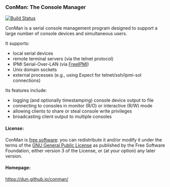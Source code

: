 ### ConMan: The Console Manager

[![Build Status](https://travis-ci.org/dun/conman.svg?branch=master)](https://travis-ci.org/dun/conman)

ConMan is a serial console management program designed to support a large
number of console devices and simultaneous users.

It supports:
- local serial devices
- remote terminal servers (via the telnet protocol)
- IPMI Serial-Over-LAN (via [FreeIPMI](https://www.gnu.org/software/freeipmi/))
- Unix domain sockets
- external processes (e.g., using Expect for telnet/ssh/ipmi-sol connections)

Its features include:
- logging (and optionally timestamping) console device output to file
- connecting to consoles in monitor (R/O) or interactive (R/W) mode
- allowing clients to share or steal console write privileges
- broadcasting client output to multiple consoles

#### License:
ConMan is [free software](https://www.gnu.org/philosophy/free-sw.html):
you can redistribute it and/or modify it under the terms of the
[GNU General Public License](https://www.gnu.org/licenses/gpl-3.0.html)
as published by the Free Software Foundation, either version 3 of the License,
or (at your option) any later version.

#### Homepage:
https://dun.github.io/conman/
